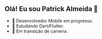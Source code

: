 ## Olá! Eu sou Patrick Almeida 👋

- 🔭 Desenvolvedor Mobile em progresso.
- 🌱 Estudando Dart/Flutter.
- 🤔 Em transição de carreira.

